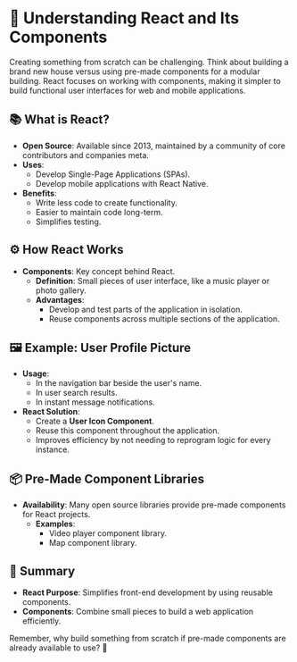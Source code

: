 # 🌟 Understanding React and Its Components

Creating something from scratch can be challenging. Think about building a brand new house versus using pre-made components for a modular building. React focuses on working with components, making it simpler to build functional user interfaces for web and mobile applications.

## 📚 What is React?

- **Open Source**: Available since 2013, maintained by a community of core contributors and companies meta.
- **Uses**:
  - Develop Single-Page Applications (SPAs).
  - Develop mobile applications with React Native.
- **Benefits**:
  - Write less code to create functionality.
  - Easier to maintain code long-term.
  - Simplifies testing.

## ⚙️ How React Works

- **Components**: Key concept behind React.
  - **Definition**: Small pieces of user interface, like a music player or photo gallery.
  - **Advantages**:
    - Develop and test parts of the application in isolation.
    - Reuse components across multiple sections of the application.

## 🖼️ Example: User Profile Picture

- **Usage**:
  - In the navigation bar beside the user's name.
  - In user search results.
  - In instant message notifications.
- **React Solution**:
  - Create a **User Icon Component**.
  - Reuse this component throughout the application.
  - Improves efficiency by not needing to reprogram logic for every instance.

## 📦 Pre-Made Component Libraries

- **Availability**: Many open source libraries provide pre-made components for React projects.
  - **Examples**:
    - Video player component library.
    - Map component library.

## 📝 Summary

- **React Purpose**: Simplifies front-end development by using reusable components.
- **Components**: Combine small pieces to build a web application efficiently.

Remember, why build something from scratch if pre-made components are already available to use? 🚀
